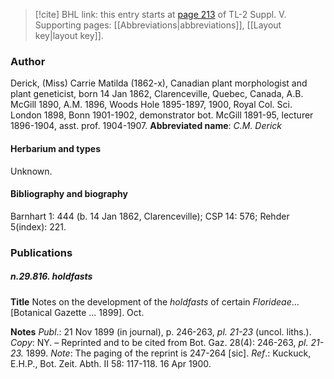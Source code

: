 > [!cite] BHL link: this entry starts at [page 213](https://www.biodiversitylibrary.org/page/33259259) of TL-2 Suppl. V.
> Supporting pages: [[Abbreviations|abbreviations]], [[Layout key|layout key]].

### Author

Derick, (Miss) Carrie Matilda (1862-x), Canadian plant morphologist and plant geneticist, born 14 Jan 1862, Clarenceville, Quebec, Canada, A.B. McGill 1890, A.M. 1896, Woods Hole 1895-1897, 1900, Royal Col. Sci. London 1898, Bonn 1901-1902, demonstrator bot. McGill 1891-95, lecturer 1896-1904, asst. prof. 1904-1907. 
**Abbreviated name**: *C.M. Derick*

#### Herbarium and types

Unknown.

#### Bibliography and biography

Barnhart 1: 444 (b. 14 Jan 1862, Clarenceville); CSP 14: 576; Rehder 5(index): 221.

### Publications

##### n.29.816. holdfasts

**Title**
Notes on the development of the *holdfasts* of certain *Florideae*... \[Botanical Gazette ... 1899\]. Oct.

**Notes**
*Publ*.: 21 Nov 1899 (in journal), p. 246-263, *pl. 21-23* (uncol. liths.). *Copy*: NY. – Reprinted and to be cited from Bot. Gaz. 28(4): 246-263, *pl. 21-23.* 1899.
*Note*: The paging of the reprint is 247-264 \[sic\].
*Ref*.: Kuckuck, E.H.P., Bot. Zeit. Abth. II 58: 117-118. 16 Apr 1900.

